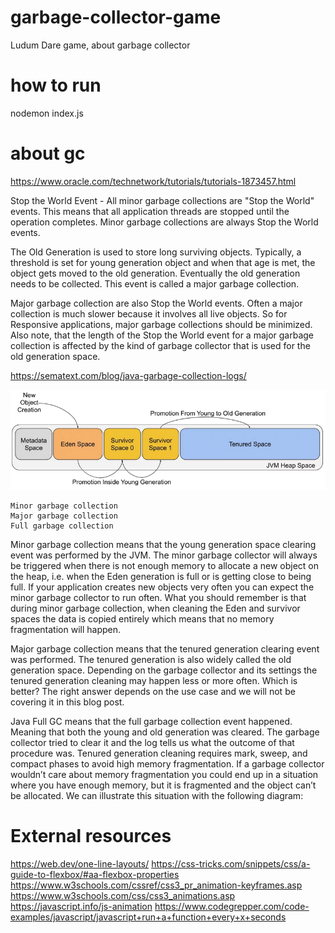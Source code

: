 # garbage-collector-game
Ludum Dare game, about garbage collector

# how to run
nodemon index.js


# about gc

https://www.oracle.com/technetwork/tutorials/tutorials-1873457.html

Stop the World Event - All minor garbage collections are "Stop the World" events. This means that all application threads are stopped until the operation completes. Minor garbage collections are always Stop the World events.

The Old Generation is used to store long surviving objects. Typically, a threshold is set for young generation object and when that age is met, the object gets moved to the old generation. Eventually the old generation needs to be collected. This event is called a major garbage collection.

Major garbage collection are also Stop the World events. Often a major collection is much slower because it involves all live objects. So for Responsive applications, major garbage collections should be minimized. Also note, that the length of the Stop the World event for a major garbage collection is affected by the kind of garbage collector that is used for the old generation space.

https://sematext.com/blog/java-garbage-collection-logs/

![](doc/gc-promotion.png)

    Minor garbage collection
    Major garbage collection
    Full garbage collection

Minor garbage collection means that the young generation space clearing event was performed by the JVM. The minor garbage collector will always be triggered when there is not enough memory to allocate a new object on the heap, i.e. when the Eden generation is full or is getting close to being full. If your application creates new objects very often you can expect the minor garbage collector to run often. What you should remember is that during minor garbage collection, when cleaning the Eden and survivor spaces the data is copied entirely which means that no memory fragmentation will happen.

Major garbage collection means that the tenured generation clearing event was performed. The tenured generation is also widely called the old generation space. Depending on the garbage collector and its settings the tenured generation cleaning may happen less or more often. Which is better? The right answer depends on the use case and we will not be covering it in this blog post.

Java Full GC means that the full garbage collection event happened. Meaning that both the young and old generation was cleared. The garbage collector tried to clear it and the log tells us what the outcome of that procedure was. Tenured generation cleaning requires mark, sweep, and compact phases to avoid high memory fragmentation. If a garbage collector wouldn’t care about memory fragmentation you could end up in a situation where you have enough memory, but it is fragmented and the object can’t be allocated. We can illustrate this situation with the following diagram:

# External resources

https://web.dev/one-line-layouts/
https://css-tricks.com/snippets/css/a-guide-to-flexbox/#aa-flexbox-properties
https://www.w3schools.com/cssref/css3_pr_animation-keyframes.asp
https://www.w3schools.com/css/css3_animations.asp
https://javascript.info/js-animation
https://www.codegrepper.com/code-examples/javascript/javascript+run+a+function+every+x+seconds
